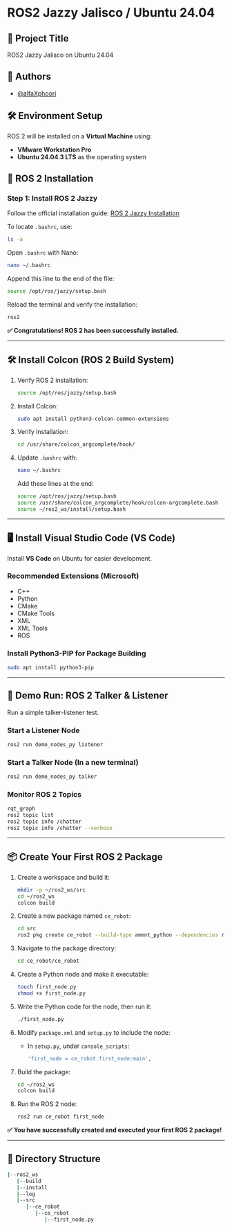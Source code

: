 # **ROS2 Jazzy Jalisco / Ubuntu 24.04**

## **📌 Project Title**

ROS2 Jazzy Jalisco on Ubuntu 24.04

## **👤 Authors**

- [@alfaXphoori](https://www.github.com/alfaXphoori)

## **🛠 Environment Setup**

ROS 2 will be installed on a **Virtual Machine** using:

- **VMware Workstation Pro**
- **Ubuntu 24.04.3 LTS** as the operating system

## **🚀 ROS 2 Installation**

### **Step 1: Install ROS 2 Jazzy**

Follow the official installation guide:
[ROS 2 Jazzy Installation](https://docs.ros.org/en/jazzy/Installation/Ubuntu-Install-Debs.html)

To locate `.bashrc`, use:

```bash
ls -a
```

Open `.bashrc` with Nano:

```bash
nano ~/.bashrc
```

Append this line to the end of the file:

```bash
source /opt/ros/jazzy/setup.bash
```

Reload the terminal and verify the installation:

```bash
ros2
```

**✅ Congratulations! ROS 2 has been successfully installed.**

---

## **🛠 Install Colcon (ROS 2 Build System)**

1. Verify ROS 2 installation:

   ```bash
   source /opt/ros/jazzy/setup.bash
   ```

2. Install Colcon:

   ```bash
   sudo apt install python3-colcon-common-extensions
   ```

3. Verify installation:

   ```bash
   cd /usr/share/colcon_argcomplete/hook/
   ```

4. Update `.bashrc` with:

   ```bash
   nano ~/.bashrc
   ```

   Add these lines at the end:

   ```bash
   source /opt/ros/jazzy/setup.bash
   source /usr/share/colcon_argcomplete/hook/colcon-argcomplete.bash
   source ~/ros2_ws/install/setup.bash
   ```

---

## **🖥 Install Visual Studio Code (VS Code)**

Install **VS Code** on Ubuntu for easier development.

### **Recommended Extensions (Microsoft)**

- C++
- Python
- CMake
- CMake Tools
- XML
- XML Tools
- ROS

### **Install Python3-PIP for Package Building**

```bash
sudo apt install python3-pip
```

---

## **🎯 Demo Run: ROS 2 Talker & Listener**

Run a simple talker-listener test.

### **Start a Listener Node**

```bash
ros2 run demo_nodes_py listener
```

### **Start a Talker Node** (In a new terminal)

```bash
ros2 run demo_nodes_py talker
```

### **Monitor ROS 2 Topics**

```bash
rqt_graph
ros2 topic list
ros2 topic info /chatter
ros2 topic info /chatter --verbose
```

---

## **📦 Create Your First ROS 2 Package**

1. Create a workspace and build it:

   ```bash
   mkdir -p ~/ros2_ws/src
   cd ~/ros2_ws
   colcon build
   ```

2. Create a new package named `ce_robot`:

   ```bash
   cd src
   ros2 pkg create ce_robot --build-type ament_python --dependencies rclpy
   ```

3. Navigate to the package directory:

   ```bash
   cd ce_robot/ce_robot
   ```

4. Create a Python node and make it executable:

   ```bash
   touch first_node.py
   chmod +x first_node.py
   ```

5. Write the Python code for the node, then run it:

   ```bash
   ./first_node.py
   ```

6. Modify `package.xml` and `setup.py` to include the node:
   - In `setup.py`, under `console_scripts`:

     ```bash
     'first_node = ce_robot.first_node:main',
     ```

7. Build the package:

   ```bash
   cd ~/ros2_ws
   colcon build
   ```

8. Run the ROS 2 node:

   ```bash
   ros2 run ce_robot first_node
   ```

**✅ You have successfully created and executed your first ROS 2 package!**

---

## **📂 Directory Structure**

```bash
|--ros2_ws
   |--build
   |--install
   |--log
   |--src
      |--ce_robot
         |--ce_robot
            |--first_node.py
```
